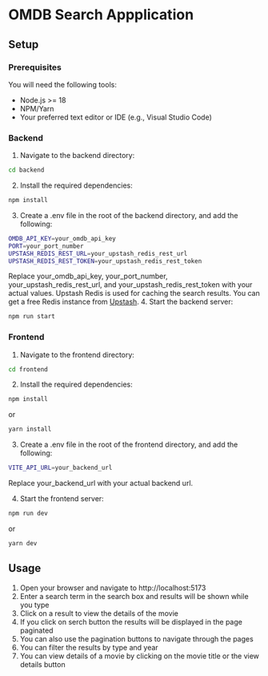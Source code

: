 # OMDB Search Appplication

## Setup

### Prerequisites

You will need the following tools:

- Node.js >= 18
- NPM/Yarn
- Your preferred text editor or IDE (e.g., Visual Studio Code)

### Backend

1. Navigate to the backend directory:

```bash
cd backend
```

2. Install the required dependencies:


```bash
npm install
```

3. Create a .env file in the root of the backend directory, and add the following:
```bash
OMDB_API_KEY=your_omdb_api_key
PORT=your_port_number
UPSTASH_REDIS_REST_URL=your_upstash_redis_rest_url
UPSTASH_REDIS_REST_TOKEN=your_upstash_redis_rest_token
```

Replace your_omdb_api_key, your_port_number, your_upstash_redis_rest_url, and your_upstash_redis_rest_token with your actual values.
Upstash Redis is used for caching the search results. You can get a free Redis instance from [Upstash](https://console.upstash.com/).
4. Start the backend server:

```bash
npm run start
``` 

### Frontend

1. Navigate to the frontend directory:

```bash
cd frontend
```

2. Install the required dependencies:

```bash
npm install
```
or

```bash
yarn install
```

3. Create a .env file in the root of the frontend directory, and add the following:
```bash
VITE_API_URL=your_backend_url
```

Replace your_backend_url with your actual backend url.

4. Start the frontend server:

```bash
npm run dev
```

or

```bash
yarn dev
```

## Usage

1. Open your browser and navigate to http://localhost:5173
2. Enter a search term in the search box and results will be shown while you type
3. Click on a result to view the details of the movie
4. If you click on serch button the results will be displayed in the page paginated
5. You can also use the pagination buttons to navigate through the pages
6. You can filter the results by type and year
7. You can view details of a movie by clicking on the movie title or the view details button




